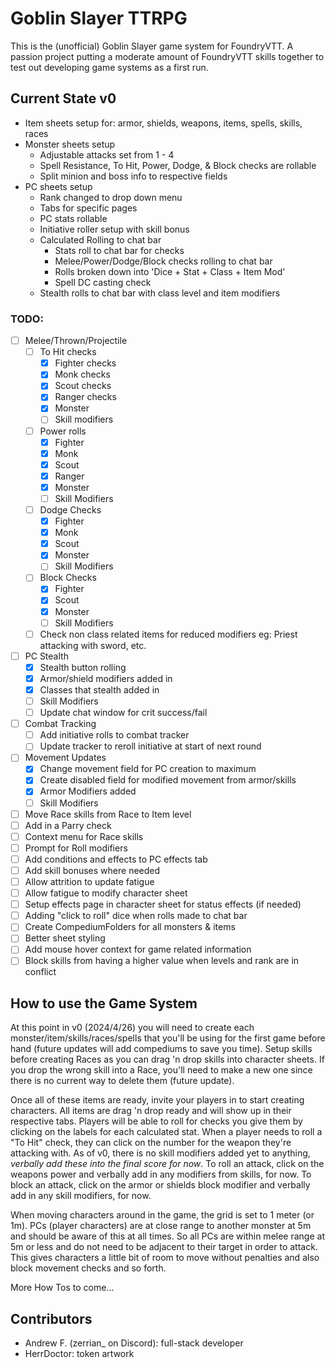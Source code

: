 # Goblin Slayer TTRPG

This is the (unofficial) Goblin Slayer game system for FoundryVTT. A passion project putting a moderate amount of FoundryVTT skills together to test out developing game systems as a first run.

## Current State v0

- Item sheets setup for: armor, shields, weapons, items, spells, skills, races
- Monster sheets setup
  - Adjustable attacks set from 1 - 4
  - Spell Resistance, To Hit, Power, Dodge, & Block checks are rollable
  - Split minion and boss info to respective fields
- PC sheets setup
  - Rank changed to drop down menu
  - Tabs for specific pages
  - PC stats rollable
  - Initiative roller setup with skill bonus
  - Calculated Rolling to chat bar
    - Stats roll to chat bar for checks
    - Melee/Power/Dodge/Block checks rolling to chat bar
    - Rolls broken down into 'Dice + Stat + Class + Item Mod'
    - Spell DC casting check
  - Stealth rolls to chat bar with class level and item modifiers

### TODO:

- [ ] Melee/Thrown/Projectile
  - [ ] To Hit checks
    - [x] Fighter checks
    - [x] Monk checks
    - [x] Scout checks
    - [x] Ranger checks
    - [x] Monster
    - [ ] Skill modifiers
  - [ ] Power rolls
    - [x] Fighter
    - [x] Monk
    - [x] Scout
    - [x] Ranger
    - [x] Monster
    - [ ] Skill Modifiers
  - [ ] Dodge Checks
    - [x] Fighter
    - [x] Monk
    - [x] Scout
    - [x] Monster
    - [ ] Skill Modifiers
  - [ ] Block Checks
    - [x] Fighter
    - [x] Scout
    - [x] Monster
    - [ ] Skill Modifiers
  - [ ] Check non class related items for reduced modifiers eg: Priest attacking with sword, etc.
- [ ] PC Stealth
  - [x] Stealth button rolling
  - [x] Armor/shield modifiers added in
  - [x] Classes that stealth added in
  - [ ] Skill Modifiers
  - [ ] Update chat window for crit success/fail
- [ ] Combat Tracking
  - [ ] Add initiative rolls to combat tracker
  - [ ] Update tracker to reroll initiative at start of next round
- [ ] Movement Updates
  - [x] Change movement field for PC creation to maximum
  - [x] Create disabled field for modified movement from armor/skills
  - [x] Armor Modifiers added
  - [ ] Skill Modifiers
- [ ] Move Race skills from Race to Item level
- [ ] Add in a Parry check
- [ ] Context menu for Race skills
- [ ] Prompt for Roll modifiers
- [ ] Add conditions and effects to PC effects tab
- [ ] Add skill bonuses where needed
- [ ] Allow attrition to update fatigue
- [ ] Allow fatigue to modify character sheet
- [ ] Setup effects page in character sheet for status effects (if needed)
- [ ] Adding "click to roll" dice when rolls made to chat bar
- [ ] Create CompediumFolders for all monsters & items
- [ ] Better sheet styling
- [ ] Add mouse hover context for game related information
- [ ] Block skills from having a higher value when levels and rank are in conflict

## How to use the Game System

At this point in v0 (2024/4/26) you will need to create each monster/item/skills/races/spells that you'll be using for the first game before hand (future updates will add compediums to save you time). Setup skills before creating Races as you can drag 'n drop skills into character sheets. If you drop the wrong skill into a Race, you'll need to make a new one since there is no current way to delete them (future update).

Once all of these items are ready, invite your players in to start creating characters. All items are drag 'n drop ready and will show up in their respective tabs. Players will be able to roll for checks you give them by clicking on the labels for each calculated stat. When a player needs to roll a "To Hit" check, they can click on the number for the weapon they're attacking with. As of v0, there is no skill modifiers added yet to anything, _verbally add these into the final score for now_. To roll an attack, click on the weapons power and verbally add in any modifiers from skills, for now. To block an attack, click on the armor or shields block modifier and verbally add in any skill modifiers, for now.

When moving characters around in the game, the grid is set to 1 meter (or 1m). PCs (player characters) are at close range to another monster at 5m and should be aware of this at all times. So all PCs are within melee range at 5m or less and do not need to be adjacent to their target in order to attack. This gives characters a little bit of room to move without penalties and also block movement checks and so forth.

More How Tos to come...

## Contributors

- Andrew F. (zerrian\_ on Discord): full-stack developer
- HerrDoctor: token artwork
